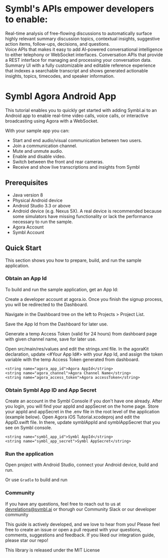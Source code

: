 


# Symbl's APIs empower developers to enable:

Real-time analysis of free-flowing discussions to automatically surface highly relevant summary discussion topics, contextual insights, suggestive action items, follow-ups, decisions, and questions.\
Voice APIs that makes it easy to add AI-powered conversational intelligence to either telephony or WebSocket interfaces.
Conversation APIs that provide a REST interface for managing and processing your conversation data.
Summary UI with a fully customizable and editable reference experience that indexes a searchable transcript and shows generated actionable insights, topics, timecodes, and speaker information.

# Symbl Agora Android App
This tutorial enables you to quickly get started with adding Symbl.ai to an Android app to enable real-time video calls, voice calls, or interactive broadcasting using Agora with a WebSocket.

With your sample app you can:

* Start and end audio/visual communication between two users.
* Join a communication channel.
* Mute and unmute audio.
* Enable and disable video.
* Switch between the front and rear cameras.
* Receive and show live transcriptions and insights from Symbl
## Prerequisites
* Java version 8
* Physical Android device 
* Android Studio 3.3 or above
* Android device (e.g. Nexus 5X). A real device is recommended because some simulators have missing functionality or lack the performance necessary to run the sample.
* Agora Account
* Symbl Account
## Quick Start
This section shows you how to prepare, build, and run the sample application.

### Obtain an App Id
To build and run the sample application, get an App Id:

Create a developer account at agora.io. Once you finish the signup process, you will be redirected to the Dashboard.

Navigate in the Dashboard tree on the left to Projects > Project List.

Save the App Id from the Dashboard for later use.

Generate a temp Access Token (valid for 24 hours) from dashboard page with given channel name, save for later use.

Open src/main/res/values and edit the strings.xml file. In the agoraKit declaration, update <#Your App Id#> with your App Id, and assign the token variable with the temp Access Token generated from dashboard.
```
<string name="agora_app_id">Agora AppId</string>
<string name="agora_channel">Agora Channel Name</string>
<string name="agora_access_token">Agora accessToken</string>

```
### Obtain Symbl App ID and App Secret
Create an account in the Symbl Console if you don't have one already.
After you login, you will find your appId and appSecret on the home page.
Store your appId and appSecret in the .env file in the root level of the application (example below).
Open Agora iOS Tutorial.xcodeproj and edit the AppID.swift file. In there, update symblAppId and symblAppSecret that you see on Symbl console.
```
<string name="symbl_app_id">Symbl AppId</string>
<string name="symbl_app_secret">Symbl AppSecret</string>
```
### Run the application
Open project with Android Studio, connect your Android device, build and run.

Or use ```Gradle``` to build and run

### Community
If you have any questions, feel free to reach out to us at devrelations@symbl.ai or thorugh our Community Slack or our developer community

This guide is actively developed, and we love to hear from you! Please feel free to create an issue or open a pull request with your questions, comments, suggestions and feedback. If you liked our integration guide, please star our repo!

This library is released under the MIT License
